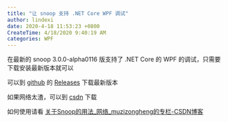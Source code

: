 ```yaml
---
title: "让 snoop 支持 .NET Core WPF 调试"
author: lindexi
date: 2020-4-18 11:53:23 +0800
CreateTime: 4/18/2020 9:40:19 AM
categories: WPF
---
```


在最新的 snoop 3.0.0-alpha0116 版支持了 .NET Core 的 WPF 的调试，只需要下载安装最新版本就可以

<!--more-->


<!-- CreateTime:4/18/2020 9:40:19 AM -->

<!-- 发布 -->

可以到 [github](https://github.com/snoopwpf/snoopwpf ) 的 [Releases](https://github.com/snoopwpf/snoopwpf/releases ) 下载最新版本

如果网络太渣，可以到 [csdn](https://download.csdn.net/download/lindexi_gd/12336414) 下载

如何使用请看 [关于Snoop的用法_网络_muzizongheng的专栏-CSDN博客](https://blog.csdn.net/muzizongheng/article/details/9364293 )

